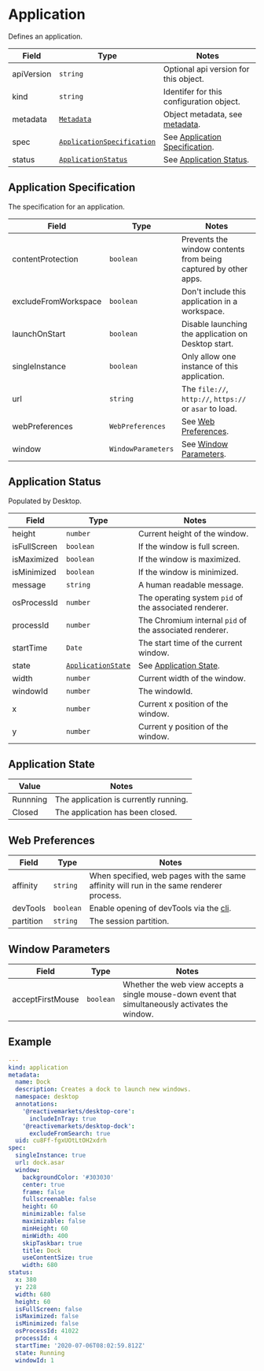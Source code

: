 # Application

Defines an application.

| Field      | Type                                                       | Notes                                                          |
| ---------- | ---------------------------------------------------------- | -------------------------------------------------------------- |
| apiVersion | `string`                                                   | Optional api version for this object.                          |
| kind       | `string`                                                   | Identifer for this configuration object.                       |
| metadata   | [`Metadata`](../metadata)                                  | Object metadata, see [metadata](../metadata).                  |
| spec       | [`ApplicationSpecification`](./#application-specification) | See [Application Specification](./#application-specification). |
| status     | [`ApplicationStatus`](./#application-status)               | See [Application Status](./#application-status).               |

## Application Specification

The specification for an application.

| Field                | Type               | Notes                                                           |
| -------------------- | ------------------ | --------------------------------------------------------------- |
| contentProtection    | `boolean`          | Prevents the window contents from being captured by other apps. |
| excludeFromWorkspace | `boolean`          | Don't include this application in a workspace.                  |
| launchOnStart        | `boolean`          | Disable launching the application on Desktop start.             |
| singleInstance       | `boolean`          | Only allow one instance of this application.                    |
| url                  | `string`           | The `file://`, `http://`, `https://` or `asar` to load.         |
| webPreferences       | `WebPreferences`   | See [Web Preferences](./#web-preferences).                      |
| window               | `WindowParameters` | See [Window Parameters](./#window-parameters).                  |

## Application Status <Badge text="READONLY" vertical="middle" type="error" />

Populated by Desktop.

| Field        | Type                                       | Notes                                                   |
| ------------ | ------------------------------------------ | ------------------------------------------------------- |
| height       | `number`                                   | Current height of the window.                           |
| isFullScreen | `boolean`                                  | If the window is full screen.                           |
| isMaximized  | `boolean`                                  | If the window is maximized.                             |
| isMinimized  | `boolean`                                  | If the window is minimized.                             |
| message      | `string`                                   | A human readable message.                               |
| osProcessId  | `number`                                   | The operating system `pid` of the associated renderer.  |
| processId    | `number`                                   | The Chromium internal `pid` of the associated renderer. |
| startTime    | `Date`                                     | The start time of the current window.                   |
| state        | [`ApplicationState`](./#application-state) | See [Application State](./#application-state).          |
| width        | `number`                                   | Current width of the window.                            |
| windowId     | `number`                                   | The windowId.                                           |
| x            | `number`                                   | Current x position of the window.                       |
| y            | `number`                                   | Current y position of the window.                       |

## Application State

| Value    | Notes                                 |
| -------- | ------------------------------------- |
| Runnning | The application is currently running. |
| Closed   | The application has been closed.      |

## Web Preferences

| Field     | Type      | Notes                                                                                   |
| --------- | --------- | --------------------------------------------------------------------------------------- |
| affinity  | `string`  | When specified, web pages with the same affinity will run in the same renderer process. |
| devTools  | `boolean` | Enable opening of devTools via the [cli](/cli).                                         |
| partition | `string`  | The session partition.                                                                  |

## Window Parameters

| Field            | Type      | Notes                                                                                            |
| ---------------- | --------- | ------------------------------------------------------------------------------------------------ |
| acceptFirstMouse | `boolean` | Whether the web view accepts a single mouse-down event that simultaneously activates the window. |

## Example

```yaml
---
kind: application
metadata:
  name: Dock
  description: Creates a dock to launch new windows.
  namespace: desktop
  annotations:
    '@reactivemarkets/desktop-core':
      includeInTray: true
    '@reactivemarkets/desktop-dock':
      excludeFromSearch: true
  uid: cu8Ff-fgxUOtLtOH2xdrh
spec:
  singleInstance: true
  url: dock.asar
  window:
    backgroundColor: '#303030'
    center: true
    frame: false
    fullscreenable: false
    height: 60
    minimizable: false
    maximizable: false
    minHeight: 60
    minWidth: 400
    skipTaskbar: true
    title: Dock
    useContentSize: true
    width: 680
status:
  x: 380
  y: 228
  width: 680
  height: 60
  isFullScreen: false
  isMaximized: false
  isMinimized: false
  osProcessId: 41022
  processId: 4
  startTime: '2020-07-06T08:02:59.812Z'
  state: Running
  windowId: 1
```
